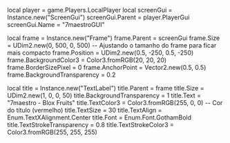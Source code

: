 
local player = game.Players.LocalPlayer
local screenGui = Instance.new("ScreenGui")
screenGui.Parent = player.PlayerGui
screenGui.Name = "7maestroGUI"

local frame = Instance.new("Frame")
frame.Parent = screenGui
frame.Size = UDim2.new(0, 500, 0, 500)  -- Ajustando o tamanho do frame para ficar mais compacto
frame.Position = UDim2.new(0.5, -250, 0.5, -250)
frame.BackgroundColor3 = Color3.fromRGB(20, 20, 20)
frame.BorderSizePixel = 0
frame.AnchorPoint = Vector2.new(0.5, 0.5)
frame.BackgroundTransparency = 0.2

local title = Instance.new("TextLabel")
title.Parent = frame
title.Size = UDim2.new(1, 0, 0, 50)
title.BackgroundTransparency = 1
title.Text = "7maestro - Blox Fruits"
title.TextColor3 = Color3.fromRGB(255, 0, 0)  -- Cor do título (vermelho)
title.TextSize = 30
title.TextAlign = Enum.TextXAlignment.Center
title.Font = Enum.Font.GothamBold
title.TextStrokeTransparency = 0.8
title.TextStrokeColor3 = Color3.fromRGB(255, 255, 255)

